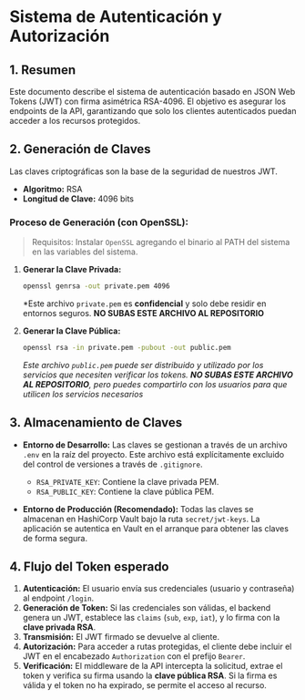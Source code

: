 # Sistema de Autenticación y Autorización

## 1. Resumen

Este documento describe el sistema de autenticación basado en JSON Web Tokens (JWT) con firma asimétrica RSA-4096. El objetivo es asegurar los endpoints de la API, garantizando que solo los clientes autenticados puedan acceder a los recursos protegidos.

## 2. Generación de Claves

Las claves criptográficas son la base de la seguridad de nuestros JWT.

- **Algoritmo:** RSA
- **Longitud de Clave:** 4096 bits

### Proceso de Generación (con OpenSSL):
> Requisitos: Instalar `OpenSSL` agregando el binario al PATH del sistema en las variables del sistema.

1.  **Generar la Clave Privada:**
    ```bash
    openssl genrsa -out private.pem 4096
    ```
    *Este archivo `private.pem` es **confidencial** y solo debe residir en entornos seguros. **NO SUBAS ESTE ARCHIVO AL REPOSITORIO** 
    <br/>

2.  **Generar la Clave Pública:**
    ```bash
    openssl rsa -in private.pem -pubout -out public.pem
    ```
    *Este archivo `public.pem` puede ser distribuido y utilizado por los servicios que necesiten verificar los tokens. **NO SUBAS ESTE ARCHIVO AL REPOSITORIO**, pero puedes compartirlo con los usuarios para que utilicen los servicios necesarios*

## 3. Almacenamiento de Claves


-   **Entorno de Desarrollo:** Las claves se gestionan a través de un archivo `.env` en la raíz del proyecto. Este archivo está explícitamente excluido del control de versiones a través de `.gitignore`.
    -   `RSA_PRIVATE_KEY`: Contiene la clave privada PEM.
    -   `RSA_PUBLIC_KEY`: Contiene la clave pública PEM.

-   **Entorno de Producción (Recomendado):** Todas las claves se almacenan en HashiCorp Vault bajo la ruta `secret/jwt-keys`. La aplicación se autentica en Vault en el arranque para obtener las claves de forma segura.

## 4. Flujo del Token esperado

1.  **Autenticación:** El usuario envía sus credenciales (usuario y contraseña) al endpoint `/login`.
2.  **Generación de Token:** Si las credenciales son válidas, el backend genera un JWT, establece las `claims` (`sub`, `exp`, `iat`), y lo firma con la **clave privada RSA**.
3.  **Transmisión:** El JWT firmado se devuelve al cliente.
4.  **Autorización:** Para acceder a rutas protegidas, el cliente debe incluir el JWT en el encabezado `Authorization` con el prefijo `Bearer`.
5.  **Verificación:** El middleware de la API intercepta la solicitud, extrae el token y verifica su firma usando la **clave pública RSA**. Si la firma es válida y el token no ha expirado, se permite el acceso al recurso.